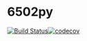# 6502py

[![Build Status](https://travis-ci.org/crispg72/emupy6502.svg?branch=master)](https://travis-ci.org/crispg72/emupy6502)[![codecov](https://codecov.io/gh/crispg72/emupy6502/branch/master/graph/badge.svg)](https://codecov.io/gh/crispg72/emupy6502)
